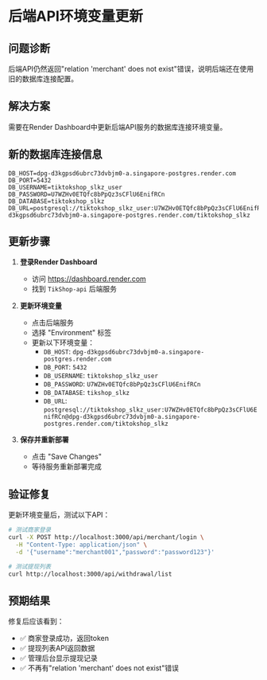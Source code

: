 # 后端API环境变量更新

## 问题诊断
后端API仍然返回"relation 'merchant' does not exist"错误，说明后端还在使用旧的数据库连接配置。

## 解决方案
需要在Render Dashboard中更新后端API服务的数据库连接环境变量。

## 新的数据库连接信息
```
DB_HOST=dpg-d3kgpsd6ubrc73dvbjm0-a.singapore-postgres.render.com
DB_PORT=5432
DB_USERNAME=tiktokshop_slkz_user
DB_PASSWORD=U7WZHv0ETQfc8bPpQz3sCFlU6EnifRCn
DB_DATABASE=tiktokshop_slkz
DB_URL=postgresql://tiktokshop_slkz_user:U7WZHv0ETQfc8bPpQz3sCFlU6EnifRCn@dpg-d3kgpsd6ubrc73dvbjm0-a.singapore-postgres.render.com/tiktokshop_slkz
```

## 更新步骤

1. **登录Render Dashboard**
   - 访问 https://dashboard.render.com
   - 找到 `TikShop-api` 后端服务

2. **更新环境变量**
   - 点击后端服务
   - 选择 "Environment" 标签
   - 更新以下环境变量：
     - `DB_HOST`: `dpg-d3kgpsd6ubrc73dvbjm0-a.singapore-postgres.render.com`
     - `DB_PORT`: `5432`
     - `DB_USERNAME`: `tiktokshop_slkz_user`
     - `DB_PASSWORD`: `U7WZHv0ETQfc8bPpQz3sCFlU6EnifRCn`
     - `DB_DATABASE`: `tikshop_slkz`
     - `DB_URL`: `postgresql://tiktokshop_slkz_user:U7WZHv0ETQfc8bPpQz3sCFlU6EnifRCn@dpg-d3kgpsd6ubrc73dvbjm0-a.singapore-postgres.render.com/tiktokshop_slkz`

3. **保存并重新部署**
   - 点击 "Save Changes"
   - 等待服务重新部署完成

## 验证修复

更新环境变量后，测试以下API：

```bash
# 测试商家登录
curl -X POST http://localhost:3000/api/merchant/login \
  -H "Content-Type: application/json" \
  -d '{"username":"merchant001","password":"password123"}'

# 测试提现列表
curl http://localhost:3000/api/withdrawal/list
```

## 预期结果

修复后应该看到：
- ✅ 商家登录成功，返回token
- ✅ 提现列表API返回数据
- ✅ 管理后台显示提现记录
- ✅ 不再有"relation 'merchant' does not exist"错误
